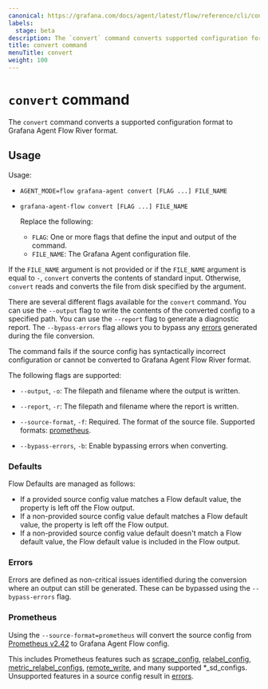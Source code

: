 ```yaml
---
canonical: https://grafana.com/docs/agent/latest/flow/reference/cli/convert/
labels:
  stage: beta
description: The `convert` command converts supported configuration formats to River format.
title: convert command
menuTitle: convert
weight: 100
---
```


# `convert` command

The `convert` command converts a supported configuration format to Grafana Agent Flow River format.

## Usage

Usage: 

* `AGENT_MODE=flow grafana-agent convert [FLAG ...] FILE_NAME`
* `grafana-agent-flow convert [FLAG ...] FILE_NAME`

   Replace the following:

   * `FLAG`: One or more flags that define the input and output of the command.
   * `FILE_NAME`: The Grafana Agent configuration file.

If the `FILE_NAME` argument is not provided or if the `FILE_NAME` argument is
equal to `-`, `convert` converts the contents of standard input. Otherwise,
`convert` reads and converts the file from disk specified by the argument.

There are several different flags available for the `convert` command. You can use the `--output` flag to write the contents of the converted config to a specified path. You can use the `--report` flag to generate a diagnostic report. The `--bypass-errors` flag allows you to bypass any [errors] generated during the file conversion.

The command fails if the source config has syntactically incorrect
configuration or cannot be converted to Grafana Agent Flow River format.

The following flags are supported:

* `--output`, `-o`: The filepath and filename where the output is written.

* `--report`, `-r`: The filepath and filename where the report is written.

* `--source-format`, `-f`: Required. The format of the source file. Supported formats: [prometheus].

* `--bypass-errors`, `-b`: Enable bypassing errors when converting.

[prometheus]: #prometheus
[errors]: #errors

### Defaults

Flow Defaults are managed as follows:
* If a provided source config value matches a Flow default value, the property is left off the Flow output.
* If a non-provided source config value default matches a Flow default value, the property is left off the Flow output.
* If a non-provided source config value default doesn't match a Flow default value, the Flow default value is included in the Flow output.

### Errors

Errors are defined as non-critical issues identified during the conversion
where an output can still be generated. These can be bypassed using the
`--bypass-errors` flag.

### Prometheus

Using the `--source-format=prometheus` will convert the source config from
[Prometheus v2.42](https://prometheus.io/docs/prometheus/2.42/configuration/configuration/)
to Grafana Agent Flow config.

This includes Prometheus features such as
[scrape_config](https://prometheus.io/docs/prometheus/2.42/configuration/configuration/#scrape_config), 
[relabel_config](https://prometheus.io/docs/prometheus/2.42/configuration/configuration/#relabel_config),
[metric_relabel_configs](https://prometheus.io/docs/prometheus/2.42/configuration/configuration/#metric_relabel_configs),
[remote_write](https://prometheus.io/docs/prometheus/2.42/configuration/configuration/#remote_write),
and many supported *_sd_configs. Unsupported features in a source config result
in [errors].

